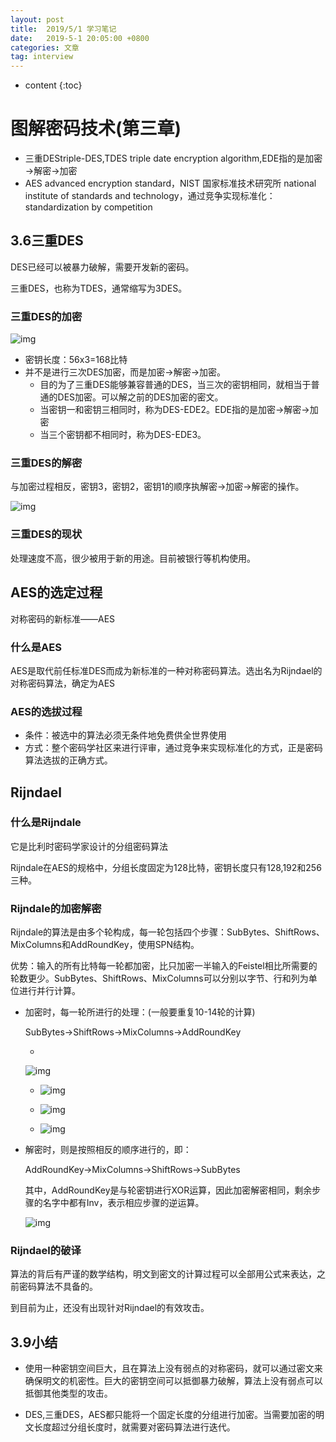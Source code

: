 ```yaml
---
layout: post
title:  2019/5/1 学习笔记
date:   2019-5-1 20:05:00 +0800
categories: 文章
tag: interview
---
```


* content
{:toc}
# 图解密码技术(第三章)

- 三重DEStriple-DES,TDES triple date encryption algorithm,EDE指的是加密→解密→加密
- AES advanced encryption standard，NIST 国家标准技术研究所 national institute of standards and technology，通过竞争实现标准化：standardization by competition

## 3.6三重DES

DES已经可以被暴力破解，需要开发新的密码。

三重DES，也称为TDES，通常缩写为3DES。

### 三重DES的加密

![img](https://wx1.sinaimg.cn/mw690/0066mMjily1g2m3bwog4pj30cv0dj75q.jpg)

- 密钥长度：56x3=168比特
- 并不是进行三次DES加密，而是加密→解密→加密。
  - 目的为了三重DES能够兼容普通的DES，当三次的密钥相同，就相当于普通的DES加密。可以解之前的DES加密的密文。
  - 当密钥一和密钥三相同时，称为DES-EDE2。EDE指的是加密→解密→加密
  - 当三个密钥都不相同时，称为DES-EDE3。

### 三重DES的解密

与加密过程相反，密钥3，密钥2，密钥1的顺序执解密→加密→解密的操作。

![img](https://wx4.sinaimg.cn/mw690/0066mMjily1g2m3kzcsbij30cg0dj0u4.jpg)

### 三重DES的现状

处理速度不高，很少被用于新的用途。目前被银行等机构使用。

## AES的选定过程

对称密码的新标准——AES

### 什么是AES

AES是取代前任标准DES而成为新标准的一种对称密码算法。选出名为Rijndael的对称密码算法，确定为AES

### AES的选拔过程

- 条件：被选中的算法必须无条件地免费供全世界使用
- 方式：整个密码学社区来进行评审，通过竞争来实现标准化的方式，正是密码算法选拔的正确方式。

## Rijndael

### 什么是Rijndale

它是比利时密码学家设计的分组密码算法

Rijndale在AES的规格中，分组长度固定为128比特，密钥长度只有128,192和256三种。

### Rijndale的加密解密

Rijndale的算法是由多个轮构成，每一轮包括四个步骤：SubBytes、ShiftRows、MixColumns和AddRoundKey，使用SPN结构。

优势：输入的所有比特每一轮都加密，比只加密一半输入的Feistel相比所需要的轮数更少。SubBytes、ShiftRows、MixColumns可以分别以字节、行和列为单位进行并行计算。

- 加密时，每一轮所进行的处理：(一般要重复10-14轮的计算)

  SubBytes→ShiftRows→MixColumns→AddRoundKey

  - 

  ![img](https://wx1.sinaimg.cn/mw690/0066mMjily1g2m4q7zk0gj30gx0batb6.jpg)

  - ![img](https://wx1.sinaimg.cn/mw690/0066mMjily1g2m4q7xpdwj30dr0dpmyr.jpg)

  - ![img](https://wx4.sinaimg.cn/mw690/0066mMjily1g2m4q7yn2jj30dr07mjse.jpg)

  - ![img](https://wx1.sinaimg.cn/mw690/0066mMjily1g2m4r6offgj30do0f2jss.jpg)

- 解密时，则是按照相反的顺序进行的，即：

  AddRoundKey→MixColumns→ShiftRows→SubBytes

  其中，AddRoundKey是与轮密钥进行XOR运算，因此加密解密相同，剩余步骤的名字中都有Inv，表示相应步骤的逆运算。

  ![img](https://wx3.sinaimg.cn/mw690/0066mMjily1g2m4ld93otj307r0dct9v.jpg)

### Rijndael的破译

算法的背后有严谨的数学结构，明文到密文的计算过程可以全部用公式来表达，之前密码算法不具备的。

到目前为止，还没有出现针对Rijndael的有效攻击。

## 3.9小结

- 使用一种密钥空间巨大，且在算法上没有弱点的对称密码，就可以通过密文来确保明文的机密性。巨大的密钥空间可以抵御暴力破解，算法上没有弱点可以抵御其他类型的攻击。

- DES,三重DES，AES都只能将一个固定长度的分组进行加密。当需要加密的明文长度超过分组长度时，就需要对密码算法进行迭代。